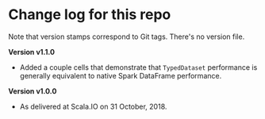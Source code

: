 # Change log for this repo

Note that version stamps correspond to Git tags. There's no version file.

**Version v1.1.0**

- Added a couple cells that demonstrate that `TypedDataset` performance
  is generally equivalent to native Spark DataFrame performance.

**Version v1.0.0**

- As delivered at Scala.IO on 31 October, 2018.
